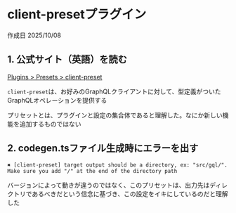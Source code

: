 # client-presetプラグイン

作成日 2025/10/08

## 1. 公式サイト（英語）を読む

[Plugins > Presets > client-preset](https://the-guild.dev/graphql/codegen/plugins/presets/preset-client)

`client-preset`は、お好みのGraphQLクライアントに対して、型定義がついたGraphQLオペレーションを提供する

プリセットとは、プラグインと設定の集合体であると理解した。なにか新しい機能を追加するものではない

## 2. codegen.tsファイル生成時にエラーを出す

```text
✖ [client-preset] target output should be a directory, ex: "src/gql/". Make sure you add "/" at the end of the directory path
```

バージョンによって動きが違うのではなく、このプリセットは、出力先はディレクトリであるべきだという信念に基づき、この設定をイキにしているのだと理解した
